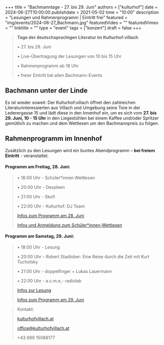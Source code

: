 +++
title = "Bachmanntage - 27. bis 29. Juni"
authors = ["kulturhof"]
date = 2024-06-27T10:00:00
publishdate = 2021-05-02
time = "10:00"
description = "Lesungen und Rahmenprogramm | Eintritt frei"
featured = "img/events/2024-06-27_Bachmann.jpg"
featuredVideo = ""
featuredVimeo = ""
linktitle = ""
type = "event"
tags = ["konzert"]
draft = false
+++

>**Tage der deutschsprachigen Literatur im Kulturhof:villach**
>
>•	27. bis 29. Juni
>
>•	Live-Übertragung der Lesungen von 10 bis 15 Uhr
>
>•	Rahmenprogramm ab 18 Uhr
>
>•	freier Eintritt bei allen Bachmann-Events
>


## Bachmann unter der Linde

Es ist wieder soweit: Der Kulturhof:villach öffnet den zahlreichen Literaturinteressierten aus Villach und Umgebung seine Tore in der Lederergasse 15 und lädt diese in den Innenhof ein, um es sich vom **27. bis 29. Juni, 10 - 15 Uhr** in den Liegestühlen bei einem Kaffee und/oder Spritzer gemütlich zu machen und dem Wettlesen um den Bachmannpreis zu folgen.

## Rahmenprogramm im Innenhof

Zusätzlich zu den Lesungen wird ein buntes Abendprogramm – **bei freiem Eintritt** - veranstaltet.


#### Programm am Freitag, 28. Juni:

>•	18:00 Uhr - Schüler\*innen Wettlesen
>
>•	20:00 Uhr - Dexpleen
>
>•	21:00 Uhr - Skofi
>
>•	22:00 Uhr - Kulturhof: DJ Team
>
>[Infos zum Programm am 28. Juni](https://kulturhofvillach.at/events/2024/2024-06-28_bachmanntag1/)
>
>[Infos und Anmeldung zum Schüler\*innen-Wettlesen](https://kulturhofvillach.at/events/2024/2024-06-28_wettlesen/)


#### Programm am Samstag, 29. Juni:
>
>•	18:00 Uhr - Lesung
>
>•	20:00 Uhr - Robert Stadlober: Eine Reise durch die Zeit mit Kurt Tucholsky
>
>•	21:00 Uhr - doppelfinger + Lukas Lauermann
>
>•	22:00 Uhr - a.c.m.e,- radiolab
>
>[Infos zur Lesung](https://kulturhofvillach.at/events/2024/2024-06-29_lesung/)
>
>[Infos zum Programm am 29. Juni](https://kulturhofvillach.at/events/2024/2024-06-29_bachmanntag2/)


>Kontakt:
>
>[kulturhofvillach.at](https://www.kulturhofvillach.at/)
>
>office@kulturhofvillach.at
>
>+43 699 15088177


